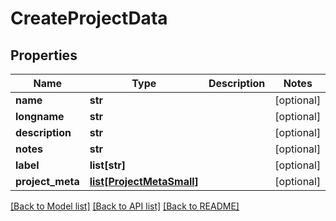 # CreateProjectData

## Properties
Name | Type | Description | Notes
------------ | ------------- | ------------- | -------------
**name** | **str** |  | [optional] 
**longname** | **str** |  | [optional] 
**description** | **str** |  | [optional] 
**notes** | **str** |  | [optional] 
**label** | **list[str]** |  | [optional] 
**project_meta** | [**list[ProjectMetaSmall]**](ProjectMetaSmall.md) |  | [optional] 

[[Back to Model list]](../README.md#documentation-for-models) [[Back to API list]](../README.md#documentation-for-api-endpoints) [[Back to README]](../README.md)



